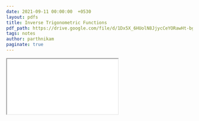 ```yaml
---
date: 2021-09-11 00:00:00  +0530
layout: pdfs
title: Inverse Trigonometric Functions
pdf_path: https://drive.google.com/file/d/1Dx5X_6HUolN8JjycCeYORawHt-bg-bsC/preview?usp=sharing
tags: notes
author: parthnikam
paginate: true
---
```


<iframe class="embed-pdf" src="{{ page.pdf_path }}#toolbar=0" seamless="seamless" scrolling="no" style="overflow:hidden"></iframe>
